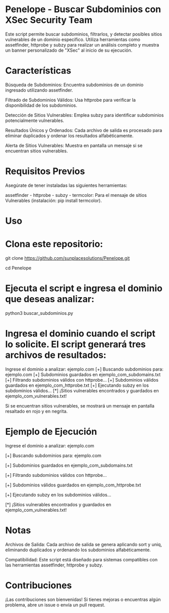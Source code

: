 # Penelope - Buscar Subdominios con XSec Security Team
Este script permite buscar subdominios, filtrarlos, y detectar posibles sitios vulnerables de un dominio específico. Utiliza herramientas como assetfinder, httprobe y subzy para realizar un análisis completo y muestra un banner personalizado de "XSec" al inicio de su ejecución.

# Características
Búsqueda de Subdominios: Encuentra subdominios de un dominio ingresado utilizando assetfinder.

Filtrado de Subdominios Válidos: Usa httprobe para verificar la disponibilidad de los subdominios.

Detección de Sitios Vulnerables: Emplea subzy para identificar subdominios potencialmente vulnerables.

Resultados Únicos y Ordenados: Cada archivo de salida es procesado para eliminar duplicados y ordenar los resultados alfabéticamente.

Alerta de Sitios Vulnerables: Muestra en pantalla un mensaje si se encuentran sitios vulnerables.

# Requisitos Previos
Asegúrate de tener instaladas las siguientes herramientas:

assetfinder - httprobe - subzy - 
termcolor: Para el mensaje de sitios Vulnerables (instalación: pip install termcolor).

# Uso
# Clona este repositorio:

git clone https://github.com/sunplacesolutions/Penelope.git

cd Penelope

# Ejecuta el script e ingresa el dominio que deseas analizar:

python3 buscar_subdominios.py

# Ingresa el dominio cuando el script lo solicite. El script generará tres archivos de resultados:

Ingrese el dominio a analizar: ejemplo.com
[+] Buscando subdominios para: ejemplo.com
[+] Subdominios guardados en ejemplo_com_subdomains.txt
[+] Filtrando subdominios válidos con httprobe...
[+] Subdominios válidos guardados en ejemplo_com_httprobe.txt
[+] Ejecutando subzy en los subdominios válidos...
[*] ¡Sitios vulnerables encontrados y guardados en ejemplo_com_vulnerables.txt!

Si se encuentran sitios vulnerables, se mostrará un mensaje en pantalla resaltado en rojo y en negrita.

# Ejemplo de Ejecución

Ingrese el dominio a analizar: ejemplo.com

[+] Buscando subdominios para: ejemplo.com

[+] Subdominios guardados en ejemplo_com_subdomains.txt

[+] Filtrando subdominios válidos con httprobe...

[+] Subdominios válidos guardados en ejemplo_com_httprobe.txt

[+] Ejecutando subzy en los subdominios válidos...

[*] ¡Sitios vulnerables encontrados y guardados en ejemplo_com_vulnerables.txt!

# Notas
Archivos de Salida: Cada archivo de salida se genera aplicando sort y uniq, eliminando duplicados y ordenando los subdominios alfabéticamente.

Compatibilidad: Este script está diseñado para sistemas compatibles con las herramientas assetfinder, httprobe y subzy.

# Contribuciones
¡Las contribuciones son bienvenidas! Si tienes mejoras o encuentras algún problema, abre un issue o envía un pull request.
